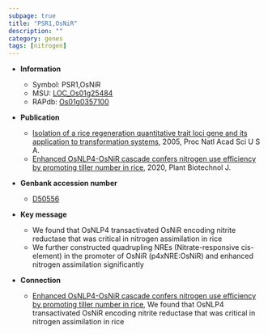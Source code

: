 ```yaml
---
subpage: true
title: "PSR1,OsNiR"
description: ""
category: genes
tags: [nitrogen]
---
```


* **Information**  
    + Symbol: PSR1,OsNiR  
    + MSU: [LOC_Os01g25484](http://rice.plantbiology.msu.edu/cgi-bin/ORF_infopage.cgi?orf=LOC_Os01g25484)  
    + RAPdb: [Os01g0357100](http://rapdb.dna.affrc.go.jp/viewer/gbrowse_details/irgsp1?name=Os01g0357100)  

* **Publication**  
    + [Isolation of a rice regeneration quantitative trait loci gene and its application to transformation systems](http://www.ncbi.nlm.nih.gov/pubmed?term=Isolation+of+a+rice+regeneration+quantitative+trait+loci+gene+and+its+application+to+transformation+systems%5BTitle%5D), 2005, Proc Natl Acad Sci U S A.
    + [Enhanced OsNLP4-OsNiR cascade confers nitrogen use efficiency by promoting tiller number in rice](http://www.ncbi.nlm.nih.gov/pubmed?term=Enhanced+OsNLP4-OsNiR+cascade+confers+nitrogen+use+efficiency+by+promoting+tiller+number+in+rice%5BTitle%5D), 2020, Plant Biotechnol J.

* **Genbank accession number**  
    + [D50556](http://www.ncbi.nlm.nih.gov/nuccore/D50556)

* **Key message**  
    + We found that OsNLP4 transactivated OsNiR encoding nitrite reductase that was critical in nitrogen assimilation in rice
    + We further constructed quadrupling NREs (Nitrate-responsive cis-element) in the promoter of OsNiR (p4xNRE:OsNiR) and enhanced nitrogen assimilation significantly

* **Connection**  
    + [Enhanced OsNLP4-OsNiR cascade confers nitrogen use efficiency by promoting tiller number in rice](http://www.ncbi.nlm.nih.gov/pubmed?term=Enhanced+OsNLP4-OsNiR+cascade+confers+nitrogen+use+efficiency+by+promoting+tiller+number+in+rice%5BTitle%5D),  We found that OsNLP4 transactivated OsNiR encoding nitrite reductase that was critical in nitrogen assimilation in rice



